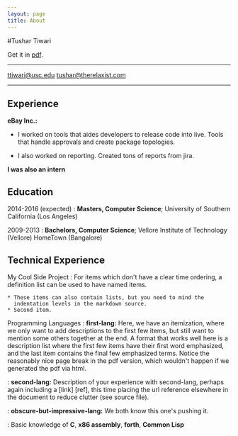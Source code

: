 ```yaml
---
layout: page
title: About
---
```


#Tushar Tiwari

Get it in [pdf](https://www.dropbox.com/s/no356msxime6e5k/Resume_Short.pdf?dl=0&raw=1).
-------------------     ----------------------------
[ttiwari@usc.edu](mailto:ttiwari@usc.edu)                       [tushar@therelaxist.com](mailto:tushar@therelaxist.com)
-------------------     ----------------------------

Experience
----------

**eBay Inc.:**

* I worked on tools that aides developers to release code into live. Tools that handle approvals and create package topologies.

* I also worked on reporting. Created tons of reports from jira.

**I was also an intern**

Education
---------

2014-2016 (expected)
:   **Masters, Computer Science**; University of Southern California (Los Angeles)

2009-2013
:   **Bachelors, Computer Science**; Vellore Institute of Technology (Vellore)
    HomeTown (Bangalore)

Technical Experience
--------------------

My Cool Side Project
:   For items which don't have a clear time ordering, a definition
    list can be used to have named items.

    * These items can also contain lists, but you need to mind the
      indentation levels in the markdown source.
    * Second item.

Programming Languages
:   **first-lang:** Here, we have an itemization, where we only want
    to add descriptions to the first few items, but still want to
    mention some others together at the end. A format that works well
    here is a description list where the first few items have their
    first word emphasized, and the last item contains the final few
    emphasized terms. Notice the reasonably nice page break in the pdf
    version, which wouldn't happen if we generated the pdf via html.

:   **second-lang:** Description of your experience with second-lang,
    perhaps again including a [link] [ref], this time placing the url
    reference elsewhere in the document to reduce clutter (see source
    file).

:   **obscure-but-impressive-lang:** We both know this one's pushing
    it.

:   Basic knowledge of **C**, **x86 assembly**, **forth**, **Common Lisp**

